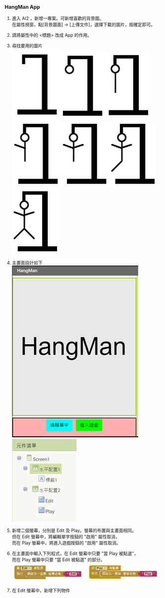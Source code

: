 ### HangMan App
1. 進入 AI2 ，新增一專案。可新增喜歡的背景圖。<br>
在屬性視窗，點[背景圖面] -> [上傳文件]，選擇下載的圖片，按確定即可。

2. 請將屬性中的 <標題> 改成 App 的作用。

3. 尋找要用的圖片<br>
![0](0.png)![1](1.png)![2](2.png)![3](3.png)![4](4.png)![5](5.png)![6](6.png)

4. 主畫面設計如下<br>
![M-1](M-1.PNG)![M-2](M-2.PNG)

5. 新增二個螢幕，分別是 Edit 及 Play。螢幕的布置與主畫面相同。<br>
   但在 Edit 螢幕中，將編輯單字按鈕的 "啟用" 屬性取消，<br>
   而在 Play 螢幕中，將進入遊戲按鈕的 "啟用" 屬性取消。

6. 在主畫面中輸入下列程式，在 Edit 螢幕中只要 "當 Play 被點選"，<br>
   而在 Play 螢幕中只要 "當 Edit 被點選" 的部分。<br>
   ![M-3](M-3.PNG)

7. 在 Edit 螢幕中，新增下列物件<br>
   
